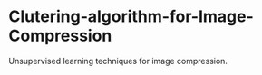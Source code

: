 # Clutering-algorithm-for-Image-Compression
Unsupervised learning techniques for image compression.
